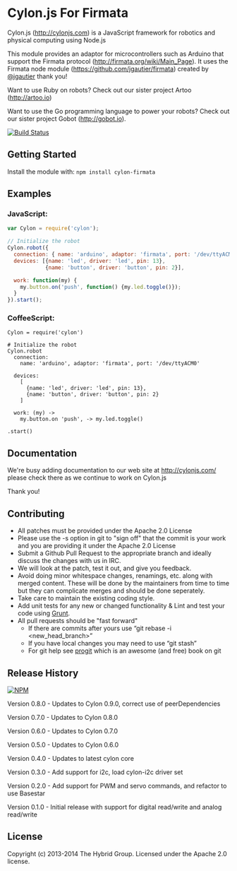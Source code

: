 # Cylon.js For Firmata

Cylon.js (http://cylonjs.com) is a JavaScript framework for robotics and physical computing using Node.js

This module provides an adaptor for microcontrollers such as Arduino that support the Firmata protocol (http://firmata.org/wiki/Main_Page). It uses the Firmata node module (https://github.com/jgautier/firmata) created by [@jgautier](https://github.com/jgautier) thank you!

Want to use Ruby on robots? Check out our sister project Artoo (http://artoo.io)

Want to use the Go programming language to power your robots? Check out our sister project Gobot (http://gobot.io).

[![Build Status](https://secure.travis-ci.org/hybridgroup/cylon-firmata.png?branch=master)](http://travis-ci.org/hybridgroup/cylon-firmata)

## Getting Started
Install the module with: `npm install cylon-firmata`

## Examples

### JavaScript:
```javascript
var Cylon = require('cylon');

// Initialize the robot
Cylon.robot({
  connection: { name: 'arduino', adaptor: 'firmata', port: '/dev/ttyACM0' },
  devices: [{name: 'led', driver: 'led', pin: 13},
            {name: 'button', driver: 'button', pin: 2}],

  work: function(my) {
    my.button.on('push', function() {my.led.toggle()});
  }
}).start();
```

### CoffeeScript:
```
Cylon = require('cylon')

# Initialize the robot
Cylon.robot
  connection:
    name: 'arduino', adaptor: 'firmata', port: '/dev/ttyACM0'

  devices:
    [
      {name: 'led', driver: 'led', pin: 13},
      {name: 'button', driver: 'button', pin: 2}
    ]

  work: (my) ->
    my.button.on 'push', -> my.led.toggle()

.start()
```

## Documentation
We're busy adding documentation to our web site at http://cylonjs.com/ please check there as we continue to work on Cylon.js

Thank you!

## Contributing

* All patches must be provided under the Apache 2.0 License
* Please use the -s option in git to "sign off" that the commit is your work and you are providing it under the Apache 2.0 License
* Submit a Github Pull Request to the appropriate branch and ideally discuss the changes with us in IRC.
* We will look at the patch, test it out, and give you feedback.
* Avoid doing minor whitespace changes, renamings, etc. along with merged content. These will be done by the maintainers from time to time but they can complicate merges and should be done seperately.
* Take care to maintain the existing coding style.
* Add unit tests for any new or changed functionality & Lint and test your code using [Grunt](http://gruntjs.com/).
* All pull requests should be "fast forward"
  * If there are commits after yours use “git rebase -i <new_head_branch>”
  * If you have local changes you may need to use “git stash”
  * For git help see [progit](http://git-scm.com/book) which is an awesome (and free) book on git

## Release History

[![NPM](https://nodei.co/npm/cylon-firmata.png?compact=true)](https://nodei.co/npm/cylon-firmata/)

Version 0.8.0 - Updates to Cylon 0.9.0, correct use of peerDependencies

Version 0.7.0 - Updates to Cylon 0.8.0

Version 0.6.0 - Updates to Cylon 0.7.0

Version 0.5.0 - Updates to Cylon 0.6.0

Version 0.4.0 - Updates to latest cylon core

Version 0.3.0 - Add support for i2c, load cylon-i2c driver set

Version 0.2.0 - Add support for PWM and servo commands, and refactor to use Basestar

Version 0.1.0 - Initial release with support for digital read/write and analog read/write

## License
Copyright (c) 2013-2014 The Hybrid Group. Licensed under the Apache 2.0 license.
